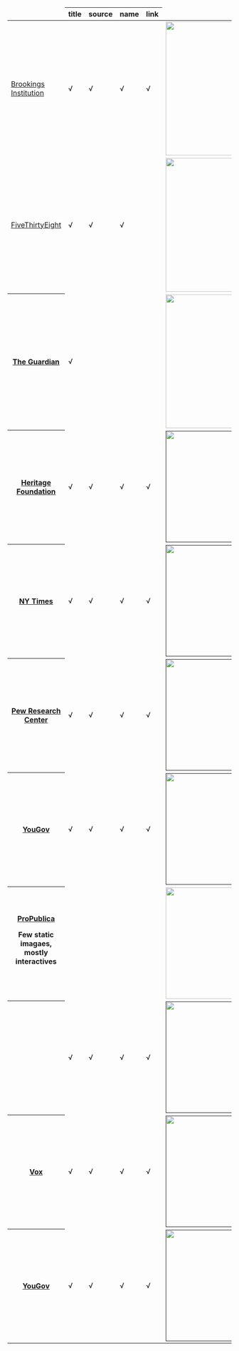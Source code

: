 
<table class="files">
<thead>
<tr>
<td></td>
<th scope="col">title</th>
<th scope="col">source</th>
<th scope="col">name</th>
<th scope="col">link</th>
<td></td>
</tr>
</thead>
<tbody>
<tr>
<td><a href="http://www.brookings.edu/research/reports/2016/06/16-informal-child-care-is-more-likely-to-harm-children-loeb">Brookings Institution</a></td>
<td>√</td>
<td>√</td>
<td>√</td>
<td>√</td>
<td><a href="http://www.brookings.edu/~/media/Research/Files/Reports/2016/06/16-informal-child-care-is-more-likely-to-harm-children-loeb/figure-1.png"><img src="http://www.brookings.edu/~/media/Research/Files/Reports/2016/06/16-informal-child-care-is-more-likely-to-harm-children-loeb/figure-1.png" width="300" /></a></td>
</tr>
<tr>
<td class="age"><a href="http://fivethirtyeight.com/features/the-jobs-recovery-may-not-be-flashy-but-its-strong/">FiveThirtyEight</a></td>
<td>√</td>
<td>√</td>
<td>√</td>
<td></td>
<td><a href="http://i2.wp.com/espnfivethirtyeight.files.wordpress.com/2016/07/casselman-julyjobs-1.png"><img src="http://i2.wp.com/espnfivethirtyeight.files.wordpress.com/2016/07/casselman-julyjobs-1.png" width="300" /></a></td>
</tr>
<tr>
<th scope="row"><a href="https://www.theguardian.com/sustainable-business/2016/jul/02/america-solar-power-workforce-growing-market-solarcity-suniva">The Guardian</a></th>
<td>√</td>
<td></td>
<td></td>
<td></td>
<td><a href="https://i.guim.co.uk/img/media/913cb4b590085d0b0fe940f49f0b09e1ae7a10b9/0_0_882_593/master/882.jpg?w=620&q=20&auto=format&usm=12&fit=max&dpr=2&s=aa781b5445f87617e4a9befd5b26477a"><img src="https://i.guim.co.uk/img/media/913cb4b590085d0b0fe940f49f0b09e1ae7a10b9/0_0_882_593/master/882.jpg?w=620&q=20&auto=format&usm=12&fit=max&dpr=2&s=aa781b5445f87617e4a9befd5b26477a" width="300" /></a></td>
</tr>
<tr>
<th scope="row"><a href="">Heritage Foundation</a></th>
<td>√</td>
<td>√</td>
<td>√</td>
<td>√</td>
<td><a href=""><img src="" width="250" /></a></td>
</tr>
<tr>
<th scope="row"><a href="">NY Times</a></th>
<td>√</td>
<td>√</td>
<td>√</td>
<td>√</td>
<td><a href=""><img src="" width="250" /></a></td>
</tr>
<tr>
<th scope="row"><a href="">Pew Research Center</a></th>
<td>√</td>
<td>√</td>
<td>√</td>
<td>√</td>
<td><a href=""><img src="" width="250" /></a></td>
</tr>
<tr>
<th scope="row"><a href="">YouGov</a></th>
<td>√</td>
<td>√</td>
<td>√</td>
<td>√</td>
<td><a href=""><img src="" width="250" /></a></td>
</tr>
<tr>
<th scope="row"><a href="https://www.propublica.org/article/unsafe-at-many-speeds">ProPublica</a><br />
<p>Few static imagaes, mostly interactives</p></th>
<td></td>
<td></td>
<td></td>
<td></td>
<td><a href="https://www.propublica.org/images/ngen/gypsy_image_630/20160525-lanewidthadapted-630.jpg"><img src="https://www.propublica.org/images/ngen/gypsy_image_630/20160525-lanewidthadapted-630.jpg" width="250" /></a></td>
</tr>
<tr>
<th scope="row"><a href=""></a></th>
<td>√</td>
<td>√</td>
<td>√</td>
<td>√</td>
<td><a href=""><img src="" width="250" /></a></td>
</tr>
<tr>
<th scope="row"><a href="">Vox</a></th>
<td>√</td>
<td>√</td>
<td>√</td>
<td>√</td>
<td><a href=""><img src="" width="250" /></a></td>
</tr>
<tr>
<th scope="row"><a href="">YouGov</a></th>
<td>√</td>
<td>√</td>
<td>√</td>
<td>√</td>
<td><a href=""><img src="" width="250" /></a></td>
</tr>
</tbody>
</table>
